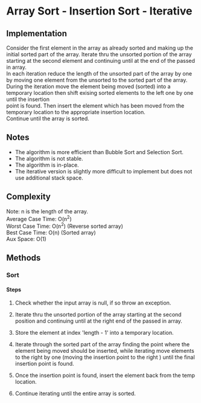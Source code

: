 # Array Sort - Insertion Sort - Iterative

## Implementation
Consider the first element in the array as already sorted and making up the initial sorted part of the array.
Iterate thru the unsorted portion of the array starting at the second element and continuing until at the end of the passed in array.  
In each iteration reduce the length of the unsorted part of the array by one by moving one element from the unsorted to the sorted part of the array.  
During the iteration move the element being moved (sorted) into a temporary location then shift exising sorted elements to the left one by one until the insertion  
point is found. Then insert the element which has been moved from the temporary location to the appropriate insertion location.  
Continue until the array is sorted.

## Notes
- The algorithm is more efficient than Bubble Sort and Selection Sort.
- The algorithm is not stable.
- The algorithm is in-place.
- The iterative version is slightly more difficult to implement but does
not use additional stack space.

## Complexity
Note: n is the length of the array.  
Average Case Time: O(n<sup>2</sup>)  
Worst Case Time: O(n<sup>2</sup>) (Reverse sorted array)  
Best Case Time:  O(n) (Sorted array)   
Aux Space: O(1)  

## Methods

### Sort

#### Steps
1. Check whether the input array is null, if so throw an exception.

2. Iterate thru the unsorted portion of the array starting at the second position and
continuing until at the right end of the passed in array.  

3. Store the element at index 'length - 1' into a temporary location.

4. Iterate through the sorted part of the array finding the point
where the element being moved should be inserted, while iterating
move elements to the right by one (moving the insertion point to the right
) until the final insertion point is found.

5. Once the insertion point is found, insert the element back from
the temp location.

6. Continue iterating until the entire array is sorted.
